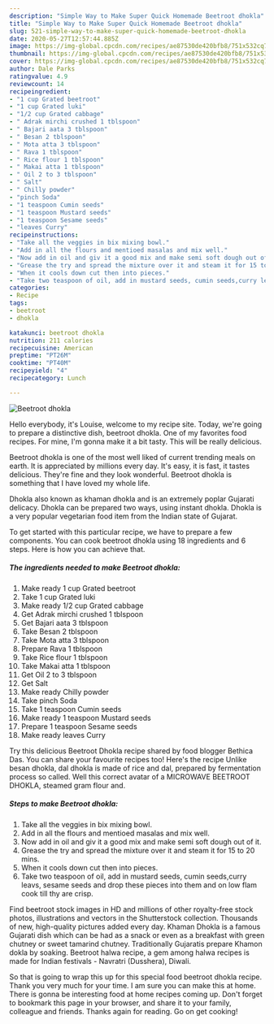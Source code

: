 ```yaml
---
description: "Simple Way to Make Super Quick Homemade Beetroot dhokla"
title: "Simple Way to Make Super Quick Homemade Beetroot dhokla"
slug: 521-simple-way-to-make-super-quick-homemade-beetroot-dhokla
date: 2020-05-27T12:57:44.885Z
image: https://img-global.cpcdn.com/recipes/ae87530de420bfb8/751x532cq70/beetroot-dhokla-recipe-main-photo.jpg
thumbnail: https://img-global.cpcdn.com/recipes/ae87530de420bfb8/751x532cq70/beetroot-dhokla-recipe-main-photo.jpg
cover: https://img-global.cpcdn.com/recipes/ae87530de420bfb8/751x532cq70/beetroot-dhokla-recipe-main-photo.jpg
author: Dale Parks
ratingvalue: 4.9
reviewcount: 14
recipeingredient:
- "1 cup Grated beetroot"
- "1 cup Grated luki"
- "1/2 cup Grated cabbage"
- " Adrak mirchi crushed 1 tblspoon"
- " Bajari aata 3 tblspoon"
- " Besan 2 tblspoon"
- " Mota atta 3 tblspoon"
- " Rava 1 tblspoon"
- " Rice flour 1 tblspoon"
- " Makai atta 1 tblspoon"
- " Oil 2 to 3 tblspoon"
- " Salt"
- " Chilly powder"
- "pinch Soda"
- "1 teaspoon Cumin seeds"
- "1 teaspoon Mustard seeds"
- "1 teaspoon Sesame seeds"
- "leaves Curry"
recipeinstructions:
- "Take all the veggies in bix mixing bowl."
- "Add in all the flours and mentioed masalas and mix well."
- "Now add in oil and giv it a good mix and make semi soft dough out of it."
- "Grease the try and spread the mixture over it and steam it for 15 to 20 mins."
- "When it cools down cut then into pieces."
- "Take two teaspoon of oil, add in mustard seeds, cumin seeds,curry leavs, sesame seeds and drop these pieces into them and on low flam cook till thy are crisp."
categories:
- Recipe
tags:
- beetroot
- dhokla

katakunci: beetroot dhokla 
nutrition: 211 calories
recipecuisine: American
preptime: "PT26M"
cooktime: "PT40M"
recipeyield: "4"
recipecategory: Lunch

---
```



![Beetroot dhokla](https://img-global.cpcdn.com/recipes/ae87530de420bfb8/751x532cq70/beetroot-dhokla-recipe-main-photo.jpg)

Hello everybody, it's Louise, welcome to my recipe site. Today, we're going to prepare a distinctive dish, beetroot dhokla. One of my favorites food recipes. For mine, I'm gonna make it a bit tasty. This will be really delicious.

Beetroot dhokla is one of the most well liked of current trending meals on earth. It is appreciated by millions every day. It's easy, it is fast, it tastes delicious. They're fine and they look wonderful. Beetroot dhokla is something that I have loved my whole life.

Dhokla also known as khaman dhokla and is an extremely poplar Gujarati delicacy. Dhokla can be prepared two ways, using instant dhokla. Dhokla is a very popular vegetarian food item from the Indian state of Gujarat.


To get started with this particular recipe, we have to prepare a few components. You can cook beetroot dhokla using 18 ingredients and 6 steps. Here is how you can achieve that.

<!--inarticleads1-->

##### The ingredients needed to make Beetroot dhokla:

1. Make ready 1 cup Grated beetroot
1. Take 1 cup Grated luki
1. Make ready 1/2 cup Grated cabbage
1. Get  Adrak mirchi crushed 1 tblspoon
1. Get  Bajari aata 3 tblspoon
1. Take  Besan 2 tblspoon
1. Take  Mota atta 3 tblspoon
1. Prepare  Rava 1 tblspoon
1. Take  Rice flour 1 tblspoon
1. Take  Makai atta 1 tblspoon
1. Get  Oil 2 to 3 tblspoon
1. Get  Salt
1. Make ready  Chilly powder
1. Take pinch Soda
1. Take 1 teaspoon Cumin seeds
1. Make ready 1 teaspoon Mustard seeds
1. Prepare 1 teaspoon Sesame seeds
1. Make ready leaves Curry


Try this delicious Beetroot Dhokla recipe shared by food blogger Bethica Das. You can share your favourite recipes too! Here&#39;s the recipe Unlike besan dhokla, dal dhokla is made of rice and dal, prepared by fermentation process so called. Well this correct avatar of a MICROWAVE BEETROOT DHOKLA, steamed gram flour and. 

<!--inarticleads2-->

##### Steps to make Beetroot dhokla:

1. Take all the veggies in bix mixing bowl.
1. Add in all the flours and mentioed masalas and mix well.
1. Now add in oil and giv it a good mix and make semi soft dough out of it.
1. Grease the try and spread the mixture over it and steam it for 15 to 20 mins.
1. When it cools down cut then into pieces.
1. Take two teaspoon of oil, add in mustard seeds, cumin seeds,curry leavs, sesame seeds and drop these pieces into them and on low flam cook till thy are crisp.


Find beetroot stock images in HD and millions of other royalty-free stock photos, illustrations and vectors in the Shutterstock collection. Thousands of new, high-quality pictures added every day. Khaman Dhokla is a famous Gujarati dish which can be had as a snack or even as a breakfast with green chutney or sweet tamarind chutney. Traditionally Gujaratis prepare Khamon dokla by soaking. Beetroot halwa recipe, a gem among halwa recipes is made for Indian festivals - Navratri (Dusshera), Diwali. 

So that is going to wrap this up for this special food beetroot dhokla recipe. Thank you very much for your time. I am sure you can make this at home. There is gonna be interesting food at home recipes coming up. Don't forget to bookmark this page in your browser, and share it to your family, colleague and friends. Thanks again for reading. Go on get cooking!
